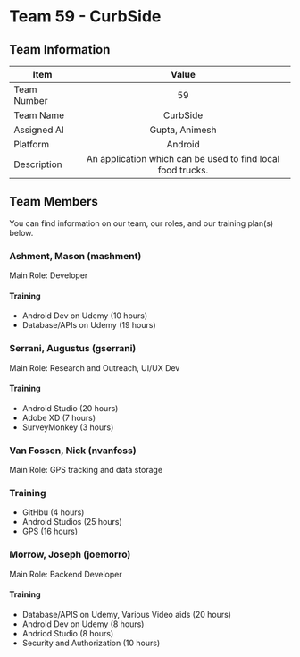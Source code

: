 # Team 59 - CurbSide

## Team Information

|Item|Value|
|---|:---:|
|Team Number|59|
|Team Name|CurbSide|
|Assigned AI|Gupta, Animesh|
|Platform|Android|
|Description|An application which can be used to find local food trucks.|

## Team Members
You can find information on our team, our roles, and our training plan(s) below.

### Ashment, Mason (mashment)
Main Role: Developer

#### Training
- Android Dev on Udemy (10 hours)
- Database/APIs on Udemy (19 hours)

### Serrani, Augustus (gserrani)
Main Role: Research and Outreach, UI/UX Dev

#### Training
- Android Studio (20 hours)
- Adobe XD (7 hours)
- SurveyMonkey (3 hours)

### Van Fossen, Nick (nvanfoss)
Main Role: GPS tracking and data storage

### Training
- GitHbu (4 hours)
- Android Studios (25 hours)
- GPS (16 hours)

### Morrow, Joseph (joemorro)
Main Role: Backend Developer

#### Training
- Database/APIS on Udemy, Various Video aids (20 hours)
- Android Dev on Udemy (8 hours)
- Andriod Studio (8 hours)
- Security and Authorization (10 hours)
